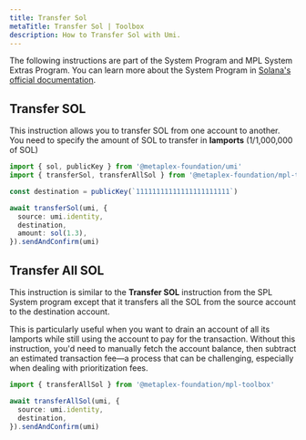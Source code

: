 ```yaml
---
title: Transfer Sol
metaTitle: Transfer Sol | Toolbox
description: How to Transfer Sol with Umi.
---
```


The following instructions are part of the System Program and MPL System Extras Program. You can learn more about the System Program in [Solana's official documentation](https://docs.solanalabs.com/runtime/programs#system-program).

## Transfer SOL

This instruction allows you to transfer SOL from one account to another. You need to specify the amount of SOL to transfer in **lamports** (1/1,000,000 of SOL)

```ts
import { sol, publicKey } from '@metaplex-foundation/umi'
import { transferSol, transferAllSol } from '@metaplex-foundation/mpl-toolbox'

const destination = publicKey(`11111111111111111111111`)

await transferSol(umi, {
  source: umi.identity,
  destination,
  amount: sol(1.3),
}).sendAndConfirm(umi)
```

## Transfer All SOL

This instruction is similar to the **Transfer SOL** instruction from the SPL System program except that it transfers all the SOL from the source account to the destination account.

This is particularly useful when you want to drain an account of all its lamports while still using the account to pay for the transaction. Without this instruction, you'd need to manually fetch the account balance, then subtract an estimated transaction fee—a process that can be challenging, especially when dealing with prioritization fees.

```ts
import { transferAllSol } from '@metaplex-foundation/mpl-toolbox'

await transferAllSol(umi, {
  source: umi.identity,
  destination,
}).sendAndConfirm(umi)
```